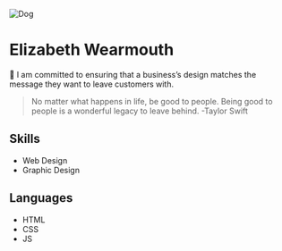 ![Dog](https://media.giphy.com/media/syMM0FYJvagItSt3Ze/giphy.gif)


# Elizabeth Wearmouth

🤍 I am committed to ensuring that a business’s design matches the message they want to leave customers with.

> No matter what happens in life, be good to people. Being good to people is a wonderful legacy to leave behind. -Taylor Swift

## Skills
* Web Design
* Graphic Design

## Languages
* HTML
* CSS
* JS
